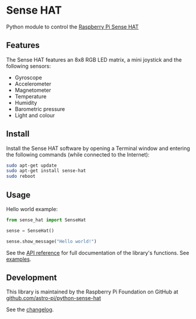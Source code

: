 # Sense HAT

Python module to control the [Raspberry Pi Sense HAT](https://www.raspberrypi.com/products/sense-hat/)

## Features

The Sense HAT features an 8x8 RGB LED matrix, a mini joystick and the following sensors:

- Gyroscope
- Accelerometer
- Magnetometer
- Temperature
- Humidity
- Barometric pressure
- Light and colour

## Install

Install the Sense HAT software by opening a Terminal window and entering the following commands (while connected to the Internet):

```bash
sudo apt-get update
sudo apt-get install sense-hat
sudo reboot
```

## Usage

Hello world example:

```python
from sense_hat import SenseHat

sense = SenseHat()

sense.show_message("Hello world!")
```

See the [API reference](api.md) for full documentation of the library's functions. See [examples](examples/README.md).

## Development

This library is maintained by the Raspberry Pi Foundation on GitHub at [github.com/astro-pi/python-sense-hat](https://github.com/astro-pi/python-sense-hat)

See the [changelog](changelog.md).
